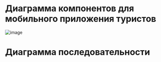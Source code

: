 # Диаграмма компонентов для мобильного приложения туристов

![image](https://github.com/miamib34ch/HSE-SoftwareArchitecture/assets/77894393/5bf8086a-9920-4fdd-be2a-be753ca9e9ff)

# Диаграмма последовательности

